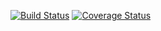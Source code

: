 [![Build Status](https://travis-ci.org/Rwandarushya/Blog-Backend-API.svg?branch=develop)](https://travis-ci.org/Rwandarushya/Blog-Backend-API)
[![Coverage Status](https://coveralls.io/repos/github/Rwandarushya/Blog-Backend-API/badge.svg?branch=develop)](https://coveralls.io/github/Rwandarushya/Blog-Backend-API?branch=develop)
